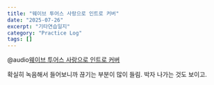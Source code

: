```yaml
---
title: "웨이브 투어스 사랑으로 인트로 커버"
date: "2025-07-26"
excerpt: "기타연습일지"
category: "Practice Log"
tags: []
---
```



@audio[웨이브 투어스 사랑으로 인트로 커버](/post/guitar/20250726/love.wav)

확실히 녹음해서 들어보니까 끊기는 부분이 많이 들림. 
박자 나가는 것도 보이고.